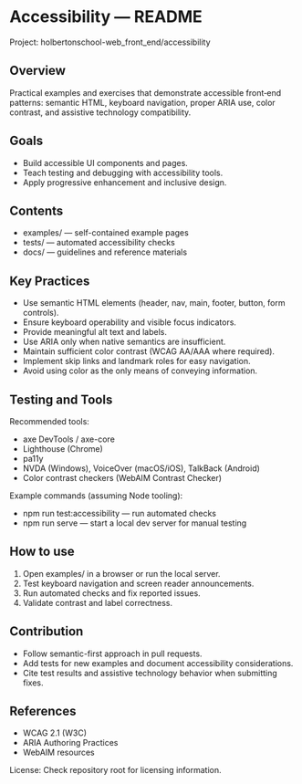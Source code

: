 # Accessibility — README

Project: holbertonschool-web_front_end/accessibility

## Overview
Practical examples and exercises that demonstrate accessible front‑end patterns: semantic HTML, keyboard navigation, proper ARIA use, color contrast, and assistive technology compatibility.

## Goals
- Build accessible UI components and pages.
- Teach testing and debugging with accessibility tools.
- Apply progressive enhancement and inclusive design.

## Contents
- examples/ — self-contained example pages
- tests/ — automated accessibility checks
- docs/ — guidelines and reference materials

## Key Practices
- Use semantic HTML elements (header, nav, main, footer, button, form controls).
- Ensure keyboard operability and visible focus indicators.
- Provide meaningful alt text and labels.
- Use ARIA only when native semantics are insufficient.
- Maintain sufficient color contrast (WCAG AA/AAA where required).
- Implement skip links and landmark roles for easy navigation.
- Avoid using color as the only means of conveying information.

## Testing and Tools
Recommended tools:
- axe DevTools / axe-core
- Lighthouse (Chrome)
- pa11y
- NVDA (Windows), VoiceOver (macOS/iOS), TalkBack (Android)
- Color contrast checkers (WebAIM Contrast Checker)

Example commands (assuming Node tooling):
- npm run test:accessibility — run automated checks
- npm run serve — start a local dev server for manual testing

## How to use
1. Open examples/ in a browser or run the local server.
2. Test keyboard navigation and screen reader announcements.
3. Run automated checks and fix reported issues.
4. Validate contrast and label correctness.

## Contribution
- Follow semantic-first approach in pull requests.
- Add tests for new examples and document accessibility considerations.
- Cite test results and assistive technology behavior when submitting fixes.

## References
- WCAG 2.1 (W3C)
- ARIA Authoring Practices
- WebAIM resources

License: Check repository root for licensing information.